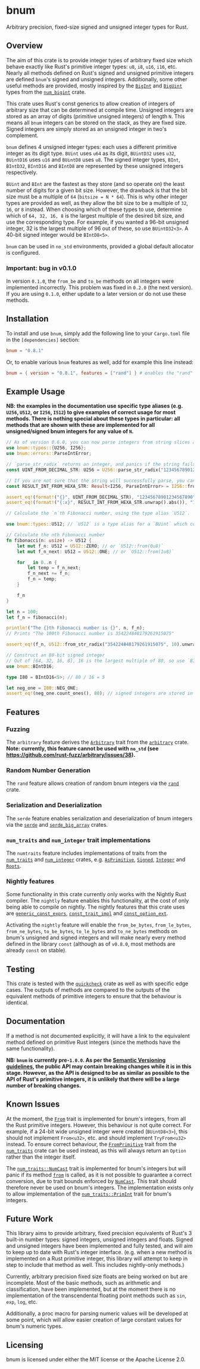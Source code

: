 # bnum

Arbitrary precision, fixed-size signed and unsigned integer types for Rust.

## Overview

The aim of this crate is to provide integer types of arbitrary fixed size which behave exactly like Rust's primitive integer types: `u8`, `i8`, `u16`, `i16`, etc. Nearly all methods defined on Rust's signed and unsigned primitive integers are defined `bnum`'s signed and unsigned integers. Additionally, some other useful methods are provided, mostly inspired by the [`BigInt`](https://docs.rs/num-bigint/latest/num_bigint/struct.BigInt.html) and [`BigUint`](https://docs.rs/num-bigint/latest/num_bigint/struct.BigUint.html) types from the [`num_bigint`](https://docs.rs/num-bigint/latest/num_bigint/index.html) crate.

This crate uses Rust's const generics to allow creation of integers of arbitrary size that can be determined at compile time. Unsigned integers are stored as an array of digits (primitive unsigned integers) of length `N`. This means all `bnum` integers can be stored on the stack, as they are fixed size. Signed integers are simply stored as an unsigned integer in two's complement.

`bnum` defines 4 unsigned integer types: each uses a different primitive integer as its digit type. `BUint` uses `u64` as its digit, `BUintD32` uses `u32`, `BUintD16` uses `u16` and `BUintD8` uses `u8`. The signed integer types, `BInt`, `BIntD32`, `BIntD16` and `BIntD8` are represented by these unsigned integers respectively.

`BUint` and `BInt` are the fastest as they store (and so operate on) the least number of digits for a given bit size. However, the drawback is that the bit size must be a multiple of `64` (`bitsize = N * 64`). This is why other integer types are provided as well, as they allow the bit size to be a multiple of `32`, `16`, or `8` instead. When choosing which of these types to use, determine which of `64, 32, 16, 8` is the largest multiple of the desired bit size, and use the corresponding type. For example, if you wanted a 96-bit unsigned integer, 32 is the largest multiple of 96 out of these, so use `BUintD32<3>`. A 40-bit signed integer would be `BIntD8<5>`.

`bnum` can be used in `no_std` environments, provided a global default allocator is configured.

### Important: bug in v0.1.0

In version `0.1.0`, the `from_be` and `to_be` methods on all integers were implemented incorrectly. This problem was fixed in `0.2.0` (the next version). If you are using `0.1.0`, either update to a later version or do not use these methods.

## Installation

To install and use `bnum`, simply add the following line to your `Cargo.toml` file in the `[dependencies]` section:

```toml
bnum = "0.8.1"
```

Or, to enable various `bnum` features as well, add for example this line instead:

```toml
bnum = { version = "0.8.1", features = ["rand"] } # enables the "rand" feature
```

## Example Usage

**NB: the examples in the documentation use specific type aliases (e.g. `U256`, `U512`,  or `I256`, `I512`) to give examples of correct usage for most methods. There is nothing special about these types in particular: all methods that are shown with these are implemented for all unsigned/signed bnum integers for any value of `N`.**

```rust
// As of version 0.6.0, you can now parse integers from string slices at compile time with the const methods `from_str_radix` or `parse_str_radix`:
use bnum::types::{U256, I256};
use bnum::errors::ParseIntError;

// `parse_str_radix` returns an integer, and panics if the string fails to parse
const UINT_FROM_DECIMAL_STR: U256 = U256::parse_str_radix("12345678901234567890", 10);

// If you are not sure that the string will successfully parse, you can use `from_str_radix` which returns a `Result`
const RESULT_INT_FROM_HEXA_STR: Result<I256, ParseIntError> = I256::from_str_radix("-1234567890abcdef", 16);

assert_eq!(format!("{}", UINT_FROM_DECIMAL_STR), "12345678901234567890");
assert_eq!(format!("{:x}", RESULT_INT_FROM_HEXA_STR.unwrap().abs()), "1234567890abcdef");
```

```rust
// Calculate the `n`th Fibonacci number, using the type alias `U512`.

use bnum::types::U512; // `U512` is a type alias for a `BUint` which contains 8 `u64` digits

// Calculate the nth Fibonacci number
fn fibonacci(n: usize) -> U512 {
    let mut f_n: U512 = U512::ZERO; // or `U512::from(0u8)`
    let mut f_n_next: U512 = U512::ONE; // or `U512::from(1u8)`

    for _ in 0..n {
        let temp = f_n_next;
        f_n_next += f_n;
        f_n = temp;
    }

    f_n
}

let n = 100;
let f_n = fibonacci(n);

println!("The {}th Fibonacci number is {}", n, f_n);
// Prints "The 100th Fibonacci number is 354224848179261915075"

assert_eq!(f_n, U512::from_str_radix("354224848179261915075", 10).unwrap());
```

```rust
// Construct an 80-bit signed integer
// Out of [64, 32, 16, 8], 16 is the largest multiple of 80, so use `BIntD16`
use bnum::BIntD16;

type I80 = BIntD16<5>; // 80 / 16 = 5

let neg_one = I80::NEG_ONE;
assert_eq!(neg_one.count_ones(), 80); // signed integers are stored in two's complement so `-1` is represented as `111111...`
```

## Features

### Fuzzing

The `arbitrary` feature derives the [`Arbitrary`](https://docs.rs/arbitrary/latest/arbitrary/trait.Arbitrary.html) trait from the [`arbitrary`](https://docs.rs/arbitrary/latest/arbitrary/) crate. **Note: currently, this feature cannot be used with `no_std` (see <https://github.com/rust-fuzz/arbitrary/issues/38>).**

### Random Number Generation

The `rand` feature allows creation of random bnum integers via the [`rand`](https://docs.rs/rand/latest/rand/) crate.

### Serialization and Deserialization

The `serde` feature enables serialization and deserialization of bnum integers via the [`serde`](https://docs.rs/serde/latest/serde/) and [`serde_big_array`](https://docs.rs/serde-big-array/latest/serde_big_array/) crates.

### `num_traits` and `num_integer` trait implementations

The `numtraits` feature includes implementations of traits from the [`num_traits`](https://docs.rs/num-traits/latest/num_traits/) and [`num_integer`](https://docs.rs/num-integer/latest/num_integer/) crates, e.g. [`AsPrimitive`](https://docs.rs/num-traits/latest/num_traits/cast/trait.AsPrimitive.html), [`Signed`](https://docs.rs/num-traits/latest/num_traits/sign/trait.Signed.html), [`Integer`](https://docs.rs/num-integer/latest/num_integer/trait.Integer.html) and [`Roots`](https://docs.rs/num-integer/latest/num_integer/trait.Roots.html).

### Nightly features

Some functionality in this crate currently only works with the Nightly Rust compiler. The `nightly` feature enables this functionality, at the cost of only being able to compile on nightly. The nightly features that this crate uses are [`generic_const_exprs`](https://github.com/rust-lang/rust/issues/76560), [`const_trait_impl`](https://github.com/rust-lang/rust/issues/67792) and [`const_option_ext`](https://github.com/rust-lang/rust/issues/91930).

Activating the `nightly` feature will enable the `from_be_bytes`, `from_le_bytes`, `from_ne_bytes`, `to_be_bytes`, `to_le_bytes` and `to_ne_bytes` methods on bnum's unsigned and signed integers and will make nearly every method defined in the library `const` (although as of `v0.8.0`, most methods are already `const` on stable).

## Testing

This crate is tested with the [`quickcheck`](https://docs.rs/quickcheck/latest/quickcheck/) crate as well as with specific edge cases. The outputs of methods are compared to the outputs of the equivalent methods of primitive integers to ensure that the behaviour is identical.

## Documentation

If a method is not documented explicitly, it will have a link to the equivalent method defined on primitive Rust integers (since the methods have the same functionality).

**NB: `bnum` is currently pre-`1.0.0`. As per the [Semantic Versioning guidelines](https://semver.org/#spec-item-4), the public API may contain breaking changes while it is in this stage. However, as the API is designed to be as similar as possible to the API of Rust's primitive integers, it is unlikely that there will be a large number of breaking changes.**

## Known Issues

At the moment, the [`From`](https://doc.rust-lang.org/core/convert/trait.From.html) trait is implemented for bnum's integers, from all the Rust primitive integers. However, this behaviour is not quite correct. For example, if a 24-bit wide unsigned integer were created (`BUintD8<3>`), this should not implement `From<u32>`, etc. and should implement `TryFrom<u32>` instead. To ensure correct behaviour, the [`FromPrimitive`](https://docs.rs/num-traits/latest/num_traits/cast/trait.FromPrimitive.html) trait from the [`num_traits`](https://docs.rs/num-traits/latest/num_traits/index.html) crate can be used instead, as this will always return an `Option` rather than the integer itself.

The [`num_traits::NumCast`](https://docs.rs/num-traits/latest/num_traits/cast/trait.NumCast.html) trait is implemented for bnum's integers but will panic if its method [`from`](https://docs.rs/num-traits/latest/num_traits/cast/trait.NumCast.html#tymethod.from) is called, as it is not possible to guarantee a correct conversion, due to trait bounds enforced by [`NumCast`](https://docs.rs/num-traits/latest/num_traits/cast/trait.NumCast.html). This trait should therefore never be used on bnum's integers. The implementation exists only to allow implementation of the [`num_traits::PrimInt`](https://docs.rs/num-traits/latest/num_traits/int/trait.PrimInt.html) trait for bnum's integers.

## Future Work

This library aims to provide arbitrary, fixed precision equivalents of Rust's 3 built-in number types: signed integers, unsigned integers and floats. Signed and unsigned integers have been implemented and fully tested, and will aim to keep up to date with Rust's integer interface. (e.g. when a new method is implemented on a Rust primitive integer, this library will attempt to keep in step to include that method as well. This includes nightly-only methods.)

Currently, arbitrary precision fixed size floats are being worked on but are incomplete. Most of the basic methods, such as arithmetic and classification, have been implemented, but at the moment there is no implementation of the transcendental floating point methods such as `sin`, `exp`, `log`, etc.

Additionally, a proc macro for parsing numeric values will be developed at some point, which will allow easier creation of large constant values for bnum's numeric types.

## Licensing

bnum is licensed under either the MIT license or the Apache License 2.0.